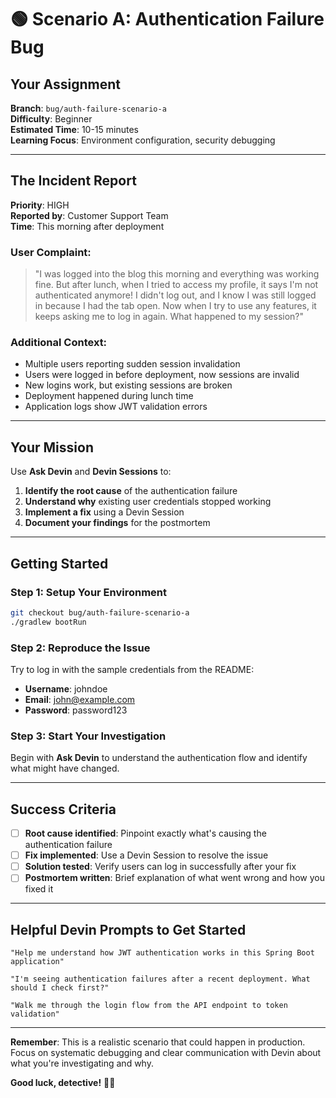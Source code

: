 # 🟢 Scenario A: Authentication Failure Bug

## Your Assignment

**Branch**: `bug/auth-failure-scenario-a`  
**Difficulty**: Beginner  
**Estimated Time**: 10-15 minutes  
**Learning Focus**: Environment configuration, security debugging

---

## The Incident Report

**Priority**: HIGH  
**Reported by**: Customer Support Team  
**Time**: This morning after deployment

### User Complaint:
> "I was logged into the blog this morning and everything was working fine. But after lunch, when I tried to access my profile, it says I'm not authenticated anymore! I didn't log out, and I know I was still logged in because I had the tab open. Now when I try to use any features, it keeps asking me to log in again. What happened to my session?"

### Additional Context:
- Multiple users reporting sudden session invalidation
- Users were logged in before deployment, now sessions are invalid
- New logins work, but existing sessions are broken
- Deployment happened during lunch time
- Application logs show JWT validation errors

---

## Your Mission

Use **Ask Devin** and **Devin Sessions** to:

1. **Identify the root cause** of the authentication failure
2. **Understand why** existing user credentials stopped working
3. **Implement a fix** using a Devin Session
4. **Document your findings** for the postmortem

---

## Getting Started

### Step 1: Setup Your Environment
```bash
git checkout bug/auth-failure-scenario-a
./gradlew bootRun
```

### Step 2: Reproduce the Issue
Try to log in with the sample credentials from the README:
- **Username**: johndoe  
- **Email**: john@example.com  
- **Password**: password123

### Step 3: Start Your Investigation
Begin with **Ask Devin** to understand the authentication flow and identify what might have changed.

---

## Success Criteria

- [ ] **Root cause identified**: Pinpoint exactly what's causing the authentication failure
- [ ] **Fix implemented**: Use a Devin Session to resolve the issue
- [ ] **Solution tested**: Verify users can log in successfully after your fix
- [ ] **Postmortem written**: Brief explanation of what went wrong and how you fixed it

---

## Helpful Devin Prompts to Get Started

```
"Help me understand how JWT authentication works in this Spring Boot application"

"I'm seeing authentication failures after a recent deployment. What should I check first?"

"Walk me through the login flow from the API endpoint to token validation"
```

---

**Remember**: This is a realistic scenario that could happen in production. Focus on systematic debugging and clear communication with Devin about what you're investigating and why.

**Good luck, detective!** 🕵️‍♂️
